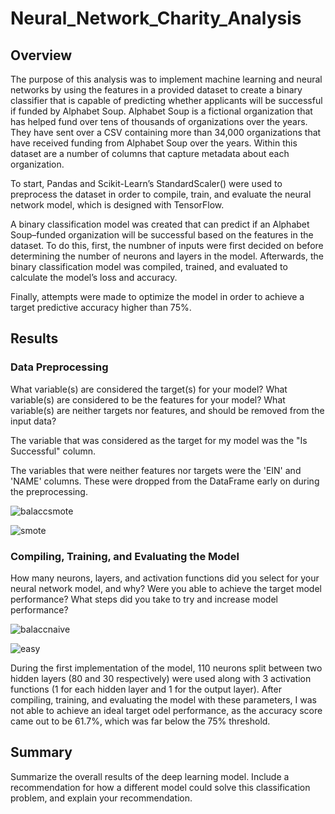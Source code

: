 # Neural_Network_Charity_Analysis

## Overview
The purpose of this analysis was to implement machine learning and neural networks by using the features in a provided dataset to create a binary classifier that is capable of predicting whether applicants will be successful if funded by Alphabet Soup. Alphabet Soup is a fictional organization that has helped fund over tens of thousands of organizations over the years. They have sent over a CSV containing more than 34,000 organizations that have received funding from Alphabet Soup over the years. Within this dataset are a number of columns that capture metadata about each organization.

To start, Pandas and Scikit-Learn’s StandardScaler() were used to preprocess the dataset in order to compile, train, and evaluate the neural network model, which is designed with TensorFlow.

A binary classification model was created that can predict if an Alphabet Soup–funded organization will be successful based on the features in the dataset. To do this, first, the numbner of inputs were first decided on before determining the number of neurons and layers in the model. Afterwards, the binary classification model was compiled, trained, and evaluated to calculate the model’s loss and accuracy.

Finally, attempts were made to optimize the model in order to achieve a target predictive accuracy higher than 75%.

## Results

### Data Preprocessing

What variable(s) are considered the target(s) for your model?
What variable(s) are considered to be the features for your model?
What variable(s) are neither targets nor features, and should be removed from the input data?

The variable that was considered as the target for my model was the "Is Successful" column.

The variables that were neither features nor targets were the 'EIN' and 'NAME' columns. These were dropped from the DataFrame early on during the preprocessing.

![balaccsmote](Resources/balaccsmote.png)

![smote](Resources/smote.png)


### Compiling, Training, and Evaluating the Model

How many neurons, layers, and activation functions did you select for your neural network model, and why?
Were you able to achieve the target model performance?
What steps did you take to try and increase model performance?

![balaccnaive](Resources/balaccnaive.png)

![easy](Resources/easy.png)

During the first implementation of the model, 110 neurons split between two hidden layers (80 and 30 respectively) were used along with 3 activation functions (1 for each hidden layer and 1 for the output layer). After compiling, training, and evaluating the model with these parameters, I was not able to achieve an ideal target odel performance, as the accuracy score came out to be 61.7%, which was far below the 75% threshold.

## Summary

Summarize the overall results of the deep learning model. Include a recommendation for how a different model could solve this classification problem, and explain your recommendation.
